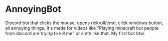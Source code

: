 # AnnoyingBot
Discord bot that clicks the mouse, opens rickroll/cmd, click windows button, all annoying things, It's made for videos like "Playing minecraft but people from discord are trying to kill me" or smth like that. My first bot btw.
